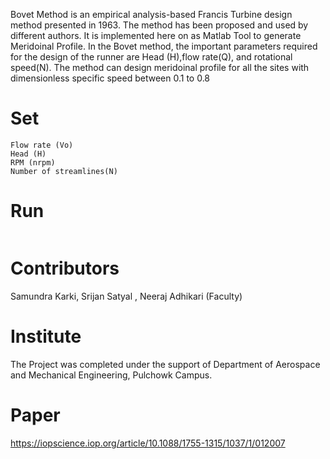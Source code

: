 Bovet Method is an empirical analysis-based Francis Turbine design method presented in 1963.
The method has been proposed and used by different authors. It is implemented here on
as Matlab Tool to generate Meridoinal Profile. In the Bovet method, the important parameters required for the design of the runner are Head (H),flow rate(Q), and rotational speed(N). The method can design meridoinal profile for all the sites with dimensionless specific speed between 0.1 to 0.8

# Set

```
Flow rate (Vo)
Head (H)
RPM (nrpm) 
Number of streamlines(N)
```
# Run

```main.m
```
# Contributors

Samundra Karki, Srijan Satyal , Neeraj Adhikari (Faculty)

# Institute

The Project was completed under the support of Department of Aerospace and Mechanical Engineering, Pulchowk Campus.

# Paper

https://iopscience.iop.org/article/10.1088/1755-1315/1037/1/012007

